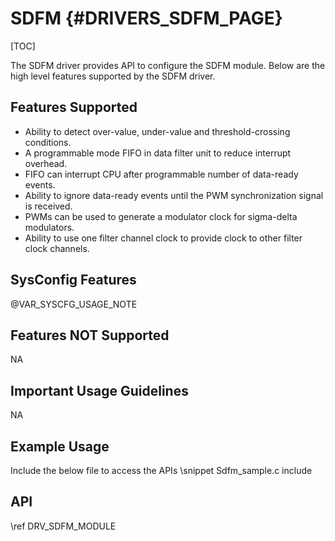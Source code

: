 # SDFM {#DRIVERS_SDFM_PAGE}

[TOC]

The SDFM driver provides API to configure the SDFM module.
Below are the high level features supported by the SDFM driver.

## Features Supported

- Ability to detect over-value, under-value and threshold-crossing conditions.
- A programmable mode FIFO in data filter unit to reduce interrupt overhead.
- FIFO can interrupt CPU after programmable number of data-ready events.
- Ability to ignore data-ready events until the PWM synchronization signal is received.
- PWMs can be used to generate a modulator clock for sigma-delta modulators.
- Ability to use one filter channel clock to provide clock to other filter clock channels.

## SysConfig Features

@VAR_SYSCFG_USAGE_NOTE

## Features NOT Supported

NA

## Important Usage Guidelines

NA

## Example Usage

Include the below file to access the APIs
\snippet Sdfm_sample.c include

## API

\ref DRV_SDFM_MODULE
